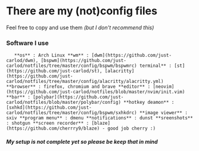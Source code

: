 # There are my (not)config files
Feel free to copy and use them _(but I don't recommend this)_

### Software I use
`	**os** : Arch Linux
 	**wm** : [dwm](https://github.com/just-carlod/dwm), [bspwm](https://github.com/just-carlod/notfiles/tree/master/config/bspwm/bspwmrc)
 	terminal** : [st](https://github.com/just-carlod/st), [alacritty](https://github.com/just-carlod/notfiles/tree/master/config/alacritty/alacritty.yml)
 	**browser** : firefox, chromium and brave
 	**editor** : [neovim](https://github.com/just-carlod/notfiles/blob/master/nvim/init.vim)
 	**bar** : [polybar](https://github.com/just-carlod/notfiles/blob/master/polybar/config)
 	**hotkey deamon** : [sxhkd](https://github.com/just-carlod/notfiles/tree/master/config/bspwm/sxhkdrc)
 	**image viewer** : sxiv
	**program menu** : dmenu
	**notifications** : dunst
	**sreenshots** : shotgun
	**screen recorder** : [blaze](https://github.com/cherrry9/blaze) - good job cherry :)`
##### My setup is **not complete** yet so please be keep that in mind
